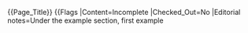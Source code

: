 {{Page_Title}}
{{Flags
|Content=Incomplete
|Checked_Out=No
|Editorial notes=Under the example section, first example 
<style>
  ms-writing-mode lr-tb... would be clearer if it states that syntax supported by legacy IE, not old syntax since the -ms is listed as option in IE 5 at the bottom.  

}}
{{Standardization_Status|W3C Working Draft}}
{{API_Name}}
{{Summary_Section|<code>writing-mode</code> specifies if lines of text are laid out horizontally or vertically, and the direction which lines of text and blocks progress.}}
{{CSS Property
|Initial value=horizontal-tb
|Applies to=All elements except table row groups, table column groups, table rows, and table columns
|Inherited=Yes
|Media=visual
|Computed value=specified value
|Animatable=No
|CSS object model property=writingMode
|CSS percentages=N/A
|Values={{CSS Property Value
|Data Type=horizontal-tb
|Description=Lines of text are laid out horizontally, and progress from the top to the bottom of the page. This is the writing mode used in many writing systems, such as Latin, Greek, Cyrillic, Arabic, Hebrew, etc.
}}{{CSS Property Value
|Data Type=vertical-rl
|Description=Lines of text are laid out vertically, and progress from the right to the left of the page. Asian languages, such as Chinese or Japanese traditionally used this writing mode.
}}{{CSS Property Value
|Data Type=vertical-lr
|Description=Lines of text are laid out vertically, and progress from the left to the right of the page. Mongolian-based writing systems typically use this writing mode.
}}
}}
{{Examples_Section
|Not_required=No
|Examples={{Single Example
|Language=HTML
|Description=Sets the writing mode to vertical and to progress from right to left. Sometimes used by East Asian, especially Japanese and Chinese. This example is Japanese use case.
|Code=&lt;p&gt;日本では、新聞や書籍などで縦書きを使用することがあります。これは、縦書きのシンプルな例です。&lt;/p&gt;
|LiveURL=http://code.webplatform.org/gist/5833192
}}{{Single Example
|Language=CSS
|Code=p {
	width: 100%;
	-webkit-writing-mode: vertical-rl;
}
}}{{Single Example
|Language=CSS
|Description=Sets the writing mode, including a fallback for the previous version of the spec, supported by IE.
|Code=/* horizontal and top to bottom */
writing-mode: horizontal-tb;
-ms-writing-mode: lr-tb; 

/* horizontal and top to bottom, and the direction of text to right to left */
writing-mode: horizontal-tb;
-ms-writing-mode: rl-tb;
direction: rtl;

/* vertical and to progress from right to left */
writing-mode: vertical-rl;
-ms-writing-mode: tb-rl;

/* vertical and to progress from left to right */
writing-mode: vertical-lr;
-ms-writing-mode: tb-lr;
}}{{Single Example
|Language=HTML
|Description=Complete example, including HTML.
|Code=&lt;style&gt;
    #horizontal-tb {
	-ms-writing-mode: lr-tb;  /* old syntax, supported by IE */		
	writing-mode: horizontal-tb;  /* modern syntax. WebKit currently requires prefix */
    }
   #horizontal-tb-direction-rtl {
	-ms-writing-mode: rl-tb;
        writing-mode: horizontal-tb;
	
        direction: rtl; /* sets the direction of text in a line to right to left */
   }
   #vertical-rl {
        -ms-writing-mode: tb-rl;
	writing-mode: vertical-rl; 
    }
    #vertical-lr {
	-ms-writing-mode: tb-lr;
        writing-mode: vertical-lr;
    }	
&lt;/style&gt;
&lt;div id="horizontal-tb"&gt;
    &lt;h1&gt;Writing-mode: horizontal-tb/lr-tb&lt;/h1&gt;
    &lt;p&gt;This text should be horizontal, left to right, and &lt;em&gt;under&lt;/em&gt; the heading.&lt;/p&gt;
    &lt;ol&gt;
        &lt;li&gt;One&lt;/li&gt;
	&lt;li&gt;Two&lt;/li&gt;
	&lt;li&gt;Three&lt;/li&gt;
    &lt;/ol&gt;
&lt;/div&gt;
&lt;div id="horizontal-tb-direction-rtl"&gt;
    &lt;h1&gt;Writing-mode: horizontal-tb/rl-tb, direction: rtl&lt;/h1&gt;
    &lt;p&gt;This text should be horizontal, right to left, and &lt;em&gt;under&lt;/em&gt; the heading.&lt;/p&gt;
    &lt;ol&gt;
	&lt;li&gt;One&lt;/li&gt;
	&lt;li&gt;Two&lt;/li&gt;
	&lt;li&gt;Three&lt;/li&gt;
    &lt;/ol&gt;
&lt;/div&gt;
&lt;div id="vertical-rl"&gt;
        &lt;h1&gt;Writing-mode: vertical-rl/tb-rl&lt;/h1&gt;
        &lt;p&gt;This text should be vertical, and to the &lt;em&gt;left&lt;/em&gt; of the heading.&lt;/p&gt;
	 &lt;ol&gt;
              &lt;li&gt;One&lt;/li&gt;
              &lt;li&gt;Two&lt;/li&gt;
	      &lt;li&gt;Three&lt;/li&gt;
	 &lt;/ol&gt;
&lt;/div&gt;	
&lt;div id="vertical-lr"&gt;
	&lt;h1&gt;Writing-mode: vertical-lr/tb-lr&lt;/h1&gt;
	&lt;p&gt;This text should be vertical, and to the &lt;em&gt;right&lt;/em&gt; of the heading.&lt;/p&gt;
	&lt;ol&gt;
		&lt;li&gt;One&lt;/li&gt;
		&lt;li&gt;Two&lt;/li&gt;
		&lt;li&gt;Three&lt;/li&gt;
	&lt;/ol&gt;
&lt;/div&gt;
|LiveURL=http://code.webplatform.org/gist/5860978
}}
}}
{{Notes_Section}}
{{Related_Specifications_Section
|Specifications={{Related Specification
|Name=CSS Writing Modes Module Level 3
|URL=http://www.w3.org/TR/css3-writing-modes/#writing-mode
|Status=W3C Working Draft
}}
}}
{{Compatibility_Section
|Not_required=No
|Imported_tables=
|Desktop_rows={{Compatibility Table Desktop Row
|Chrome_supported=Yes
|Chrome_prefixed_supported=Unknown
|Chrome_prefixed_version=
|Firefox_supported=No
|Firefox_version=
|Firefox_prefixed_supported=No
|Firefox_prefixed_version=
|Internet_explorer_supported=Yes
|Internet_explorer_version=5.5
|Internet_explorer_prefixed_supported=Unknown
|Internet_explorer_prefixed_version=
|Opera_supported=Unknown
|Opera_version=
|Opera_prefixed_supported=Unknown
|Opera_prefixed_version=
|Safari_supported=Unknown
|Safari_version=
|Safari_prefixed_supported=Unknown
|Safari_prefixed_version=
}}
|Mobile_rows=
|Notes_rows={{Compatibility Notes Row
|Browser=Internet Explorer
|Version=5.5–current
|Note=Supports a previous version of the spec with alternative value names. Supported both with and without the -ms- prefix.
}}{{Compatibility Notes Row
|Browser=Internet Explorer
|Version=9
|Note=Added support for lr, rl and tb values
}}{{Compatibility Notes Row
|Browser=Internet Explorer
|Version=8
|Note=Added support for tb-lr, bt-lr, lr-bt, and rl-bt values
}}{{Compatibility Notes Row
|Browser=WebKit
|Note=Currently requires the -webkit- prefix
}}
}}
{{See_Also_Section
|Manual_links=* [[css/properties/direction|direction]]
* [[css/properties/unicode-bidi|unicode-bidi]]
|External_links=* [http://generatedcontent.org/post/45384206019/writing-modes Vertical text with CSS 3 Writing Modes]
}}
{{Topics|CSS}}
{{External_Attribution
|Is_CC-BY-SA=No
|Sources=MSDN
|MDN_link=
|MSDN_link=[http://msdn.microsoft.com/en-us/library/ie/hh828809%28v=vs.85%29.aspx Windows Internet Explorer API reference]
|HTML5Rocks_link=
}}
